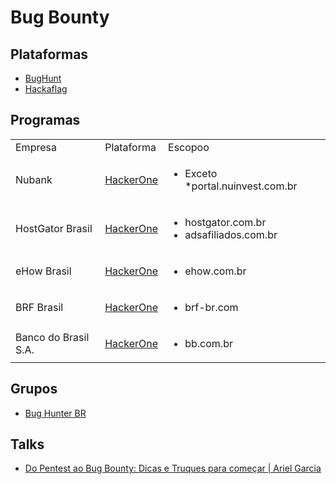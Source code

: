 # Bug Bounty

## Plataformas

- [BugHunt](https://www.bughunt.com.br/)
- [Hackaflag](https://hackaflag.com.br/bug-bounty-pesquisadores.html)

## Programas

<table>
    <tbody>
        <tr>
            <td>Empresa</td>
            <td>Plataforma</td>
            <td>Escopoo</td>
        </tr>
        <tr>
            <td>Nubank</td>
            <td>
                <a href="https://hackerone.com/nubank"> HackerOne</a>
            </td>
            <td>
                <ul>
                    <li>Exceto *portal.nuinvest.com.br</li>
                </ul>
            </td>
        </tr>
        <tr>
            <td>HostGator Brasil</td>
            <td>
                <a href="https://hackerone.com/hostgator_brasil"> HackerOne</a>
            </td>
            <td>
                <ul>
                    <li>hostgator.com.br</li>
                    <li>adsafiliados.com.br</li>
                </ul>
            </td>
        </tr>
        <tr>
            <td>eHow Brasil</td>
            <td>
                <a href="https://hackerone.com/ehow_brasil"> HackerOne </a>
            </td>
            <td>
                <ul>
                    <li>ehow.com.br</li>
                </ul>
            </td>
        </tr>
        <tr>
            <td>BRF Brasil</td>
            <td>
                <a href="https://hackerone.com/brfbrasil?type=team"> HackerOne</a>
            </td>
            <td>
                <ul>
                    <li>brf-br.com</li>
                </ul>
            </td>
        </tr>
        <tr>
            <td>Banco do Brasil S.A.</td>
            <td>
                <a href="https://hackerone.com/bancodobrasil?type=team)">HackerOne</a>
            </td>
            <td>
                <ul>
                    <li>bb.com.br</li>
                </ul>
            </td>
        </tr>
    </tbody>
</table>

## Grupos

- [Bug Hunter BR](https://bughuntersbr.github.io/)

## Talks

- [Do Pentest ao Bug Bounty: Dicas e Truques para começar | Ariel Garcia](https://www.youtube.com/watch?v=BwbpGzbLscA)
